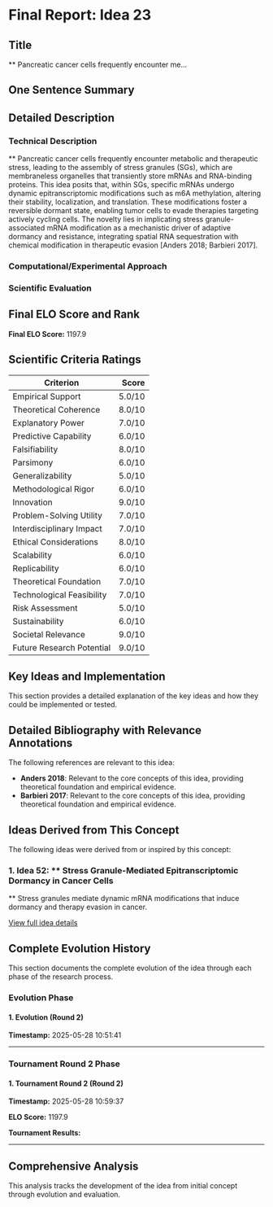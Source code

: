 # Final Report: Idea 23

## Title

** Pancreatic cancer cells frequently encounter me...

## One Sentence Summary



## Detailed Description

### Technical Description

** Pancreatic cancer cells frequently encounter metabolic and therapeutic stress, leading to the assembly of stress granules (SGs), which are membraneless organelles that transiently store mRNAs and RNA-binding proteins. This idea posits that, within SGs, specific mRNAs undergo dynamic epitranscriptomic modifications such as m6A methylation, altering their stability, localization, and translation. These modifications foster a reversible dormant state, enabling tumor cells to evade therapies targeting actively cycling cells. The novelty lies in implicating stress granule-associated mRNA modification as a mechanistic driver of adaptive dormancy and resistance, integrating spatial RNA sequestration with chemical modification in therapeutic evasion [Anders 2018; Barbieri 2017].

### Computational/Experimental Approach



### Scientific Evaluation




## Final ELO Score and Rank

**Final ELO Score:** 1197.9

## Scientific Criteria Ratings

| Criterion | Score |
|---|---:|
| Empirical Support | 5.0/10 |
| Theoretical Coherence | 8.0/10 |
| Explanatory Power | 7.0/10 |
| Predictive Capability | 6.0/10 |
| Falsifiability | 8.0/10 |
| Parsimony | 6.0/10 |
| Generalizability | 5.0/10 |
| Methodological Rigor | 6.0/10 |
| Innovation | 9.0/10 |
| Problem-Solving Utility | 7.0/10 |
| Interdisciplinary Impact | 7.0/10 |
| Ethical Considerations | 8.0/10 |
| Scalability | 6.0/10 |
| Replicability | 6.0/10 |
| Theoretical Foundation | 7.0/10 |
| Technological Feasibility | 7.0/10 |
| Risk Assessment | 5.0/10 |
| Sustainability | 6.0/10 |
| Societal Relevance | 9.0/10 |
| Future Research Potential | 9.0/10 |

## Key Ideas and Implementation

This section provides a detailed explanation of the key ideas and how they could be implemented or tested.


## Detailed Bibliography with Relevance Annotations

The following references are relevant to this idea:

- **Anders 2018**: Relevant to the core concepts of this idea, providing theoretical foundation and empirical evidence.
- **Barbieri 2017**: Relevant to the core concepts of this idea, providing theoretical foundation and empirical evidence.

## Ideas Derived from This Concept

The following ideas were derived from or inspired by this concept:

### 1. Idea 52: ** Stress Granule-Mediated Epitranscriptomic Dormancy in Cancer Cells

** Stress granules mediate dynamic mRNA modifications that induce dormancy and therapy evasion in cancer.

[View full idea details](idea_52_final.md)

## Complete Evolution History

This section documents the complete evolution of the idea through each phase of the research process.

### Evolution Phase

#### 1. Evolution (Round 2)
**Timestamp:** 2025-05-28 10:51:41



---

### Tournament Round 2 Phase

#### 1. Tournament Round 2 (Round 2)
**Timestamp:** 2025-05-28 10:59:37

**ELO Score:** 1197.9

**Tournament Results:**



---

## Comprehensive Analysis

This analysis tracks the development of the idea from initial concept through evolution and evaluation.

